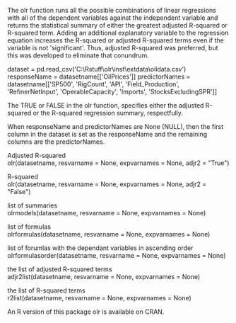 The olr function runs all the possible combinations of linear regressions with all of the
dependent variables against the independent variable and returns the statistical summary
of either the greatest adjusted R-squared or R-squared term. Adding an additional explanatory variable to the regression equation increases the R-squared or
adjusted R-squared terms even if the variable is not 'significant'. Thus, adjusted R-squared was preferred, but this was developed to eliminate that conundrum.


dataset = pd.read_csv('C:\Rstuff\olr\inst\extdata\oildata.csv')
responseName = datasetname[['OilPrices']]
predictorNames = datasetname[['SP500', 'RigCount', 'API', 'Field_Production', 'RefinerNetInput', 'OperableCapacity', 'Imports', 'StocksExcludingSPR']]

The TRUE or FALSE in the olr function, specifies either the adjusted R-squared or the R-squared regression summary, respectfully.

When responseName and predictorNames are None (NULL), then the first column in the dataset is set as the responseName and the remaining columns are the predictorNames.

Adjusted R-squared <br />
olr(datasetname, resvarname = None, expvarnames = None, adjr2 = "True")

R-squared <br />
olr(datasetname, resvarname = None, expvarnames = None, adjr2 = "False")

list of summaries <br />
olrmodels(datasetname, resvarname = None, expvarnames = None)

list of formulas <br />
olrformulas(datasetname, resvarname = None, expvarnames = None)

list of forumlas with the dependant variables in ascending order <br />
olrformulasorder(datasetname, resvarname = None, expvarnames = None)

the list of adjusted R-squared terms <br />
adjr2list(datasetname, resvarname = None, expvarnames = None)

the list of R-squared terms <br />
r2list(datasetname, resvarname = None, expvarnames = None)

An R version of this package olr is available on CRAN.